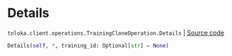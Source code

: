 # Details
`toloka.client.operations.TrainingCloneOperation.Details` | [Source code](https://github.com/Toloka/toloka-kit/blob/v1.1.0.post1/src/client/operations.py#L225)

```python
Details(self, *, training_id: Optional[str] = None)
```

